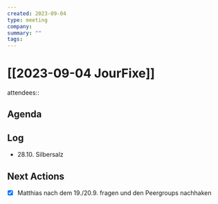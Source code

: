 ```yaml
---
created: 2023-09-04
type: meeting
company:
summary: ""
tags:
---
```


# [[2023-09-04 JourFixe]]

attendees::

## Agenda

## Log

- 28.10. Silbersalz

## Next Actions

- [x] Matthias nach dem 19./20.9. fragen und den Peergroups nachhaken
